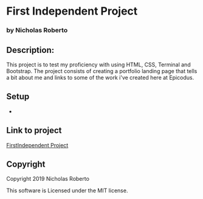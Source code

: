# First Independent Project
### by Nicholas Roberto

## Description:

This project is to test my proficiency with using HTML, CSS, Terminal and Bootstrap. The project consists of creating a portfolio landing page that tells a bit about me and links to some of the work i've created here at Epicodus.

## Setup

*

## Link to project

[FirstIndependent Project](https://nrobert444.github.io/first-independent-project/)

## Copyright

Copyright 2019 Nicholas Roberto

This software is Licensed under the MIT license.
